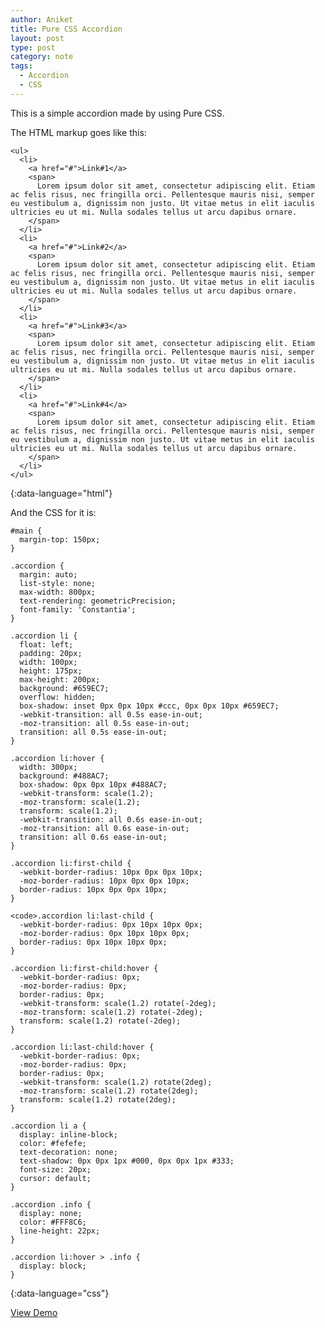 ```yaml
---
author: Aniket
title: Pure CSS Accordion
layout: post
type: post
category: note
tags:
  - Accordion
  - CSS
---
```

This is a simple accordion made by using Pure CSS.

The HTML markup goes like this:

    <ul>
      <li>
        <a href="#">Link#1</a>
        <span>
          Lorem ipsum dolor sit amet, consectetur adipiscing elit. Etiam ac felis risus, nec fringilla orci. Pellentesque mauris nisi, semper eu vestibulum a, dignissim non justo. Ut vitae metus in elit iaculis ultricies eu ut mi. Nulla sodales tellus ut arcu dapibus ornare.
        </span>
      </li>
      <li>
        <a href="#">Link#2</a>
        <span>
          Lorem ipsum dolor sit amet, consectetur adipiscing elit. Etiam ac felis risus, nec fringilla orci. Pellentesque mauris nisi, semper eu vestibulum a, dignissim non justo. Ut vitae metus in elit iaculis ultricies eu ut mi. Nulla sodales tellus ut arcu dapibus ornare.
        </span>
      </li>
      <li>
        <a href="#">Link#3</a>
        <span>
          Lorem ipsum dolor sit amet, consectetur adipiscing elit. Etiam ac felis risus, nec fringilla orci. Pellentesque mauris nisi, semper eu vestibulum a, dignissim non justo. Ut vitae metus in elit iaculis ultricies eu ut mi. Nulla sodales tellus ut arcu dapibus ornare.
        </span>
      </li>
      <li>
        <a href="#">Link#4</a>
        <span>
          Lorem ipsum dolor sit amet, consectetur adipiscing elit. Etiam ac felis risus, nec fringilla orci. Pellentesque mauris nisi, semper eu vestibulum a, dignissim non justo. Ut vitae metus in elit iaculis ultricies eu ut mi. Nulla sodales tellus ut arcu dapibus ornare.
        </span>
      </li>
    </ul>
{:data-language="html"}

And the CSS for it is:

    #main {
      margin-top: 150px;
    }

    .accordion {
      margin: auto;
      list-style: none;
      max-width: 800px;
      text-rendering: geometricPrecision;
      font-family: 'Constantia';
    }

    .accordion li {
      float: left;
      padding: 20px;
      width: 100px;
      height: 175px;
      max-height: 200px;
      background: #659EC7;
      overflow: hidden;
      box-shadow: inset 0px 0px 10px #ccc, 0px 0px 10px #659EC7;
      -webkit-transition: all 0.5s ease-in-out;
      -moz-transition: all 0.5s ease-in-out;
      transition: all 0.5s ease-in-out;
    }

    .accordion li:hover {
      width: 300px;
      background: #488AC7;
      box-shadow: 0px 0px 10px #488AC7;
      -webkit-transform: scale(1.2);
      -moz-transform: scale(1.2);
      transform: scale(1.2);
      -webkit-transition: all 0.6s ease-in-out;
      -moz-transition: all 0.6s ease-in-out;
      transition: all 0.6s ease-in-out;
    }

    .accordion li:first-child {
      -webkit-border-radius: 10px 0px 0px 10px;
      -moz-border-radius: 10px 0px 0px 10px;
      border-radius: 10px 0px 0px 10px;
    }

    <code>.accordion li:last-child {
      -webkit-border-radius: 0px 10px 10px 0px;
      -moz-border-radius: 0px 10px 10px 0px;
      border-radius: 0px 10px 10px 0px;
    }

    .accordion li:first-child:hover {
      -webkit-border-radius: 0px;
      -moz-border-radius: 0px;
      border-radius: 0px;
      -webkit-transform: scale(1.2) rotate(-2deg);
      -moz-transform: scale(1.2) rotate(-2deg);
      transform: scale(1.2) rotate(-2deg);
    }

    .accordion li:last-child:hover {
      -webkit-border-radius: 0px;
      -moz-border-radius: 0px;
      border-radius: 0px;
      -webkit-transform: scale(1.2) rotate(2deg);
      -moz-transform: scale(1.2) rotate(2deg);
      transform: scale(1.2) rotate(2deg);
    }

    .accordion li a {
      display: inline-block;
      color: #fefefe;
      text-decoration: none;
      text-shadow: 0px 0px 1px #000, 0px 0px 1px #333;
      font-size: 20px;
      cursor: default;
    }

    .accordion .info {
      display: none;
      color: #FFF8C6;
      line-height: 22px;
    }

    .accordion li:hover > .info {
      display: block;
    }
{:data-language="css"}

[View Demo][1]

 [1]: https://developer.mozilla.org/en-US/demos/detail/pure-css-accordion/launch "Pure CSS Accordion"